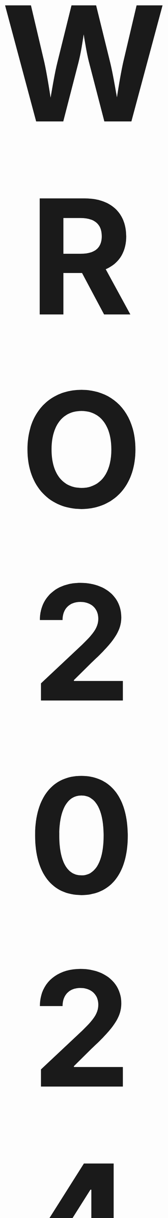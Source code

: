 
 ## <p align="center"><span style="font-size: 500px;">WRO 2024 Future Engineer</span></p>\
 ![Alt Text](https://ybrobot.club/image/YB%20Robot%20logo.png)
